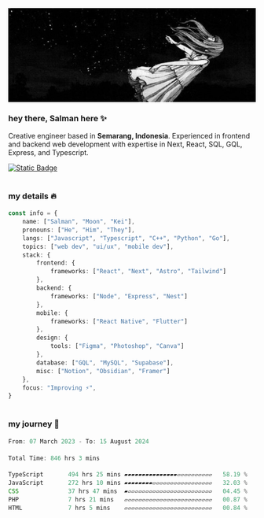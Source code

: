 <div align="center" style="display: flex; justify-content: center;">
    <img align="center" src="./public/profile.jpg" alt="Msafdev Header" style="width: 100%; height: auto">
</div>

### hey there, Salman here ✨

Creative engineer based in **Semarang, Indonesia**. Experienced in frontend and backend web development with expertise in Next, React, SQL, GQL, Express, and Typescript.

<a href="https://drive.google.com/file/d/1mCvY4uWDmKjsaQEBkDzQZC4bc-AkZHPK/view?usp=drive_link" target="_blank">![Static Badge](https://img.shields.io/badge/resume-white?style=for-the-badge)</a>

#

### my details 🔥

```typescript
const info = {
    name: ["Salman", "Moon", "Kei"],
    pronouns: ["He", "Him", "They"],
    langs: ["Javascript", "Typescript", "C++", "Python", "Go"],
    topics: ["web dev", "ui/ux", "mobile dev"],
    stack: {
        frontend: {
            frameworks: ["React", "Next", "Astro", "Tailwind"]
        },
        backend: {
            frameworks: ["Node", "Express", "Nest"]
        },
        mobile: {
            frameworks: ["React Native", "Flutter"]
        },
        design: {
            tools: ["Figma", "Photoshop", "Canva"]
        },
        database: ["GQL", "MySQL", "Supabase"],
        misc: ["Notion", "Obsidian", "Framer"]
    },
    focus: "Improving ⚡",
}
```

#

### my journey 🤖

<!--START_SECTION:waka-->

```typescript
From: 07 March 2023 - To: 15 August 2024

Total Time: 846 hrs 3 mins

TypeScript       494 hrs 25 mins ▰▰▰▰▰▰▰▰▰▰▰▰▰▰▰▱▱▱▱▱▱▱▱▱▱   58.19 %
JavaScript       272 hrs 10 mins ▰▰▰▰▰▰▰▰▱▱▱▱▱▱▱▱▱▱▱▱▱▱▱▱▱   32.03 %
CSS              37 hrs 47 mins  ▰▱▱▱▱▱▱▱▱▱▱▱▱▱▱▱▱▱▱▱▱▱▱▱▱   04.45 %
PHP              7 hrs 21 mins   ▱▱▱▱▱▱▱▱▱▱▱▱▱▱▱▱▱▱▱▱▱▱▱▱▱   00.87 %
HTML             7 hrs 5 mins    ▱▱▱▱▱▱▱▱▱▱▱▱▱▱▱▱▱▱▱▱▱▱▱▱▱   00.84 %
```

<!--END_SECTION:waka-->
